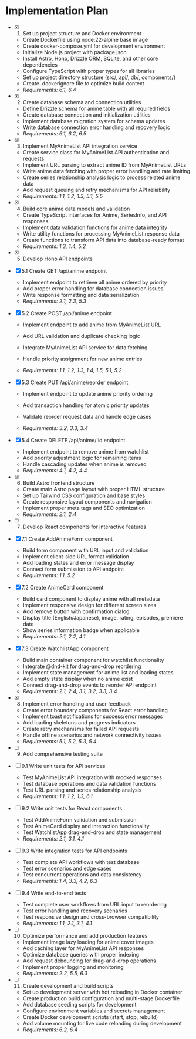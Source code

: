 # Implementation Plan

- [x] 1. Set up project structure and Docker environment



  - Create Dockerfile using node:22-alpine base image
  - Create docker-compose.yml for development environment
  - Initialize Node.js project with package.json
  - Install Astro, Hono, Drizzle ORM, SQLite, and other core dependencies
  - Configure TypeScript with proper types for all libraries
  - Set up project directory structure (src/, api/, db/, components/)
  - Create .dockerignore file to optimize build context
  - _Requirements: 6.1, 6.4_




- [x] 2. Create database schema and connection utilities
  - Define Drizzle schema for anime table with all required fields
  - Create database connection and initialization utilities
  - Implement database migration system for schema updates
  - Write database connection error handling and recovery logic
  - _Requirements: 6.1, 6.2, 6.5_

- [x] 3. Implement MyAnimeList API integration service



  - Create service class for MyAnimeList API authentication and requests
  - Implement URL parsing to extract anime ID from MyAnimeList URLs
  - Write anime data fetching with proper error handling and rate limiting
  - Create series relationship analysis logic to process related anime data
  - Add request queuing and retry mechanisms for API reliability
  - _Requirements: 1.1, 1.2, 1.3, 5.1, 5.5_

- [x] 4. Build core anime data models and validation



  - Create TypeScript interfaces for Anime, SeriesInfo, and API responses
  - Implement data validation functions for anime data integrity
  - Write utility functions for processing MyAnimeList response data
  - Create functions to transform API data into database-ready format
  - _Requirements: 1.3, 1.4, 5.2_

- [x] 5. Develop Hono API endpoints



- [x] 5.1 Create GET /api/anime endpoint


  - Implement endpoint to retrieve all anime ordered by priority
  - Add proper error handling for database connection issues
  - Write response formatting and data serialization
  - _Requirements: 2.1, 2.3, 5.3_



- [x] 5.2 Create POST /api/anime endpoint


  - Implement endpoint to add anime from MyAnimeList URL
  - Add URL validation and duplicate checking logic
  - Integrate MyAnimeList API service for data fetching


  - Handle priority assignment for new anime entries
  - _Requirements: 1.1, 1.2, 1.3, 1.4, 1.5, 5.1, 5.2_

- [x] 5.3 Create PUT /api/anime/reorder endpoint


  - Implement endpoint to update anime priority ordering
  - Add transaction handling for atomic priority updates

  - Validate reorder request data and handle edge cases
  - _Requirements: 3.2, 3.3, 3.4_

- [x] 5.4 Create DELETE /api/anime/:id endpoint


  - Implement endpoint to remove anime from watchlist
  - Add priority adjustment logic for remaining items
  - Handle cascading updates when anime is removed
  - _Requirements: 4.1, 4.2, 4.4_

- [x] 6. Build Astro frontend structure




  - Create main Astro page layout with proper HTML structure
  - Set up Tailwind CSS configuration and base styles
  - Create responsive layout components and navigation
  - Implement proper meta tags and SEO optimization
  - _Requirements: 2.1, 2.4_

- [ ] 7. Develop React components for interactive features


- [x] 7.1 Create AddAnimeForm component


  - Build form component with URL input and validation
  - Implement client-side URL format validation
  - Add loading states and error message display
  - Connect form submission to API endpoint
  - _Requirements: 1.1, 5.2_

- [x] 7.2 Create AnimeCard component


  - Build card component to display anime with all metadata
  - Implement responsive design for different screen sizes
  - Add remove button with confirmation dialog
  - Display title (English/Japanese), image, rating, episodes, premiere date
  - Show series information badge when applicable
  - _Requirements: 2.1, 2.2, 4.1_

- [x] 7.3 Create WatchlistApp component


  - Build main container component for watchlist functionality
  - Integrate @dnd-kit for drag-and-drop reordering
  - Implement state management for anime list and loading states
  - Add empty state display when no anime exist
  - Connect drag-and-drop events to reorder API endpoint
  - _Requirements: 2.1, 2.4, 3.1, 3.2, 3.3, 3.4_

- [x] 8. Implement error handling and user feedback



  - Create error boundary components for React error handling
  - Implement toast notifications for success/error messages
  - Add loading skeletons and progress indicators
  - Create retry mechanisms for failed API requests
  - Handle offline scenarios and network connectivity issues
  - _Requirements: 5.1, 5.2, 5.3, 5.4_

- [ ] 9. Add comprehensive testing suite
- [ ] 9.1 Write unit tests for API services
  - Test MyAnimeList API integration with mocked responses
  - Test database operations and data validation functions
  - Test URL parsing and series relationship analysis
  - _Requirements: 1.1, 1.2, 1.3, 6.1_

- [ ] 9.2 Write unit tests for React components
  - Test AddAnimeForm validation and submission
  - Test AnimeCard display and interaction functionality
  - Test WatchlistApp drag-and-drop and state management
  - _Requirements: 2.1, 3.1, 4.1_

- [ ] 9.3 Write integration tests for API endpoints
  - Test complete API workflows with test database
  - Test error scenarios and edge cases
  - Test concurrent operations and data consistency
  - _Requirements: 1.4, 3.3, 4.2, 6.3_

- [ ] 9.4 Write end-to-end tests
  - Test complete user workflows from URL input to reordering
  - Test error handling and recovery scenarios
  - Test responsive design and cross-browser compatibility
  - _Requirements: 1.1, 2.1, 3.1, 4.1_

- [ ] 10. Optimize performance and add production features
  - Implement image lazy loading for anime cover images
  - Add caching layer for MyAnimeList API responses
  - Optimize database queries with proper indexing
  - Add request debouncing for drag-and-drop operations
  - Implement proper logging and monitoring
  - _Requirements: 2.2, 5.5, 6.3_

- [ ] 11. Create development and build scripts
  - Set up development server with hot reloading in Docker container
  - Create production build configuration and multi-stage Dockerfile
  - Add database seeding scripts for development
  - Configure environment variables and secrets management
  - Create Docker development scripts (start, stop, rebuild)
  - Add volume mounting for live code reloading during development
  - _Requirements: 6.2, 6.4_
